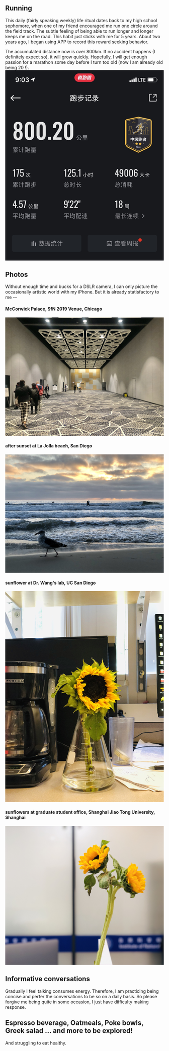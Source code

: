 ## Running
This daily (fairly speaking weekly) life ritual dates back to my high school sophomore, when one of my friend encouraged me run one circle around the field track. The subtle feeling of being able to run longer and longer keeps me on the road. This habit just sticks with me for 5 years. About two years ago, I began using APP to record this reward seeking behavior.  

The accumulated distance now is over 800km. If no accident happens (I definitely expect so), it will grow quickly.
Hopefully, I will get enough passion for a marathon some day before I turn too old (now I am already old being 20 !).
![](IMG_7220.jpg)


## Photos
Without enough time and bucks for a DSLR camera, I can only picture the occasionally artistic world with my iPhone. But it is already statisfactory to me --

#### McCorwick Palace, SfN 2019 Venue, Chicago
![](IMG_7261.JPG)
#### after sunset at La Jolla beach, San Diego
![](IMG_5368.jpg)
#### sunflower at Dr. Wang's lab, UC San Diego
![](IMG_7154.jpg)
#### sunflowers at graduate student office, Shanghai Jiao Tong University, Shanghai
![](IMG_4644.JPG)

## Informative conversations
Gradually I feel talking consumes energy. Therefore, I am practicing being concise and perfer the conversations to be so on a daily basis. So please forgive me being quite in some occasion, I just have difficulty making response. 

## Espresso beverage, Oatmeals, Poke bowls, Greek salad ... and more to be explored! 
And struggling to eat healthy.

